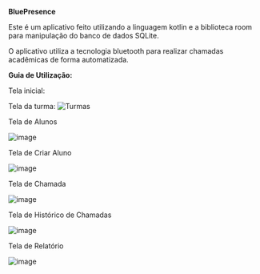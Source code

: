 **BluePresence**

Este é um aplicativo feito utilizando a linguagem kotlin e a biblioteca room para manipulação do banco de dados SQLite.

O aplicativo utiliza a tecnologia bluetooth para realizar chamadas acadêmicas de forma automatizada.

**Guia de Utilização:**


Tela inicial:



Tela da turma:
![Turmas](https://github.com/LuisFalci/BluePresence/assets/78694561/5ab45e6c-f3f6-409f-8e6f-b7229b69bd23)


Tela de Alunos


![image](https://github.com/LuisFalci/App-Chamada-Bluetooth-TCC-II/assets/78694561/7db5ca14-7921-4ba4-aacd-a6ce587098cb)


Tela de Criar Aluno


![image](https://github.com/LuisFalci/App-Chamada-Bluetooth-TCC-II/assets/78694561/58fb3137-25e3-4d83-a3ec-1126f9831570)


Tela de Chamada


![image](https://github.com/LuisFalci/App-Chamada-Bluetooth-TCC-II/assets/78694561/967eb441-9b1b-4337-900e-2ddbc9fd9dea)


Tela de Histórico de Chamadas


![image](https://github.com/LuisFalci/App-Chamada-Bluetooth-TCC-II/assets/78694561/b95fd502-ca7d-4046-ae98-fcd44c92ed77)


Tela de Relatório


![image](https://github.com/LuisFalci/App-Chamada-Bluetooth-TCC-II/assets/78694561/edd1369c-fda9-4a5a-a485-b6dea8bdf729)






